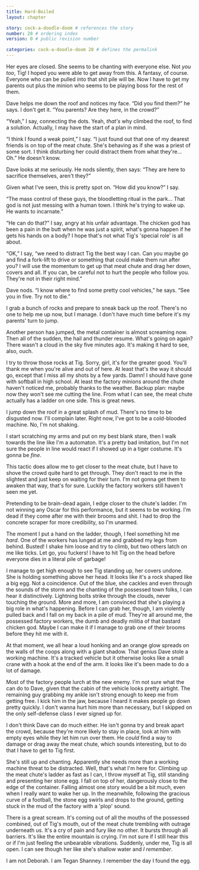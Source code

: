 ```yaml
---
title: Hard-Boiled
layout: chapter

story: cock-a-doodle-doom # references the story
number: 28 # ordering index
version: 0 # public revision number

categories: cock-a-doodle-doom 28 # defines the permalink
---
```

Her eyes are closed. She seems to be chanting with everyone else. Not *you too*, Tig! I hoped you were able to get away from this. A fantasy, of course. Everyone who can be pulled into that shit pile will be. Now I have to get my parents out plus the minion who seems to be playing boss for the rest of them.

Dave helps me down the roof and notices my face. “Did you find them?” he says. I don't get it. “You parents? Are they here, in the crowd?”

“Yeah,” I say, connecting the dots. Yeah, *that's* why climbed the roof, to find a solution. Actually, I may have the start of a plan in mind.

“I think I found a weak point,” I say. “I just found out that one of my dearest friends is on top of the meat chute. She's behaving as if she was a priest of some sort. I think disturbing her could distract them from what they're… Oh.” He doesn't know.

Dave looks at me seriously. He nods silently, then says: “They are here to sacrifice themselves, aren't they?”

Given what I've seen, this is pretty spot on. “How did you know?” I say.

“The mass control of these guys, the bloodletting ritual in the park… That god is not just messing with a human town. I think he's trying to wake up. He wants to incarnate.”

“He can do that?” I say, angry at his unfair advantage. The chicken god has been a pain in the butt when he was just a spirit, what's gonna happen if he gets his hands on a body? I hope that's not what Tig's 'special role' is all about.

“OK,” I say, “we need to distract Tig the best way I can. Can you maybe go and find a fork-lift to drive or something that could make them run after you? I will use the momentum to get up that meat chute and drag her down, covers and all. If you can, be careful not to hurt the people who follow you. They're not in their right mind.”

Dave nods. “I know where to find some pretty cool vehicles,” he says. “See you in five. Try not to die.”

I grab a bunch of rocks and prepare to sneak back up the roof. There's no one to help me up now, but I manage. I don't have much time before it's my parents' turn to jump.

Another person has jumped, the metal container is almost screaming now. Then all of the sudden, the hail and thunder resume. What's going on again? There wasn't a cloud in the sky five minutes ago. It's making it hard to see, also, ouch.

I try to throw those rocks at Tig. Sorry, girl, it's for the greater good. You'll thank me when you're alive and out of here. At least that's the way it should go, except that I miss all my shots by a few yards. Damn! I should have gone with softball in high school. At least the factory minions around the chute haven't noticed me, probably thanks to the weather. Backup plan: maybe now they won't see me cutting the line. From what I can see, the meat chute actually has a ladder on one side. This is great news.

I jump down the roof in a great splash of mud. There's no time to be disgusted now. I'll complain later. Right now, I've got to be a cold-blooded machine. No, I'm not shaking.

I start scratching my arms and put on my best blank stare, then I walk towards the line like I'm a automaton. It's a pretty bad imitation, but I'm not sure the people in line would react if I showed up in a tiger costume. It's gonna be *fine*.

This tactic does allow me to get closer to the meat chute, but I have to shove the crowd quite hard to get through.  They don't react to me in the slightest and just keep on waiting for their turn. I'm not gonna get them to awaken that way, that's for sure. Luckily the factory workers still haven't seen me yet.

Pretending to be brain-dead again, I edge closer to the chute's ladder. I'm not winning any Oscar for this performance, but it seems to be working. I'm dead if they come after me with their brooms and shit. I had to drop the concrete scraper for more credibility, so I'm unarmed.

The moment I put a hand on the ladder, though, I feel something hit me *hard*. One of the workers has lunged at me and grabbed my legs from behind. Busted! I shake him loose and try to climb, but two others latch on me like ticks. Let go, you fuckers! I have to hit Tig on the head before everyone dies in a literal pile of garbage!

I manage to get high enough to see Tig standing up, her covers undone. She is holding something above her head. It looks like it's a rock shaped like a big egg. Not a coincidence. Out of the blue, she cackles and even through the sounds of the storm and the chanting of the possessed town folks, I can hear it distinctively. Lightning bolts strike through the clouds, never touching the ground. More and more, I am convinced that she's playing a big role in what's happening. Before I can grab her, though, I am violently pulled back and I fall on my back in a pile of mud. They're all around me, the possessed factory workers, the dumb and deadly militia of that bastard chicken god. Maybe I can make it if I manage to grab one of their brooms before they hit me with it.

At that moment, we all hear a loud honking and an orange glow spreads on the walls of the coops along with a giant shadow. That genius Dave stole a working machine. It's a tracked vehicle but it otherwise looks like a small crane with a hook at the end of the arm. It looks like it's been made to do a lot of damage.

Most of the factory people lurch at the new enemy. I'm not sure what the can do to Dave, given that the cabin of the vehicle looks pretty airtight. The remaining guy grabbing my ankle isn't strong enough to keep me from getting free. I kick him in the jaw, because I heard it makes people go down pretty quickly. I don't wanna hurt him more than necessary, but I skipped on the only self-defense class I ever signed up for.

I don't think Dave can do much either. He isn't gonna try and break apart the crowd, because they're more likely to stay in place, look at him with empty eyes while they let him run over them. He *could* find a way to damage or drag away the meat chute, which sounds interesting, but to do that I have to get to Tig first.

She's still up and chanting. Apparently she needs more than a working machine threat to be distracted. Well, that's what I'm here for. Climbing up the meat chute's ladder as fast as I can, I throw myself at Tig, still standing and presenting her stone egg. I fall on top of her, dangerously close to the edge of the container. Falling almost one story would be a bit much, even when I really want to wake her up. In the meanwhile, following the gracious curve of a football, the stone egg swirls and drops to the ground, getting stuck in the mud of the factory with a 'plop' sound.

There is a great scream. It's coming out of all the mouths of the possessed combined, out of Tig's mouth, out of the meat chute trembling with outrage underneath us. It's a cry of pain and fury like no other. It bursts through all barriers. It's like the entire mountain is crying. I'm not sure if I still hear this or if I'm just feeling the unbearable vibrations. Suddenly, under me, Tig is all open. I can see though her like she's shallow water and *I remember*.

I am not Deborah. I am Tegan Shanney. I remember the day I found the egg.
